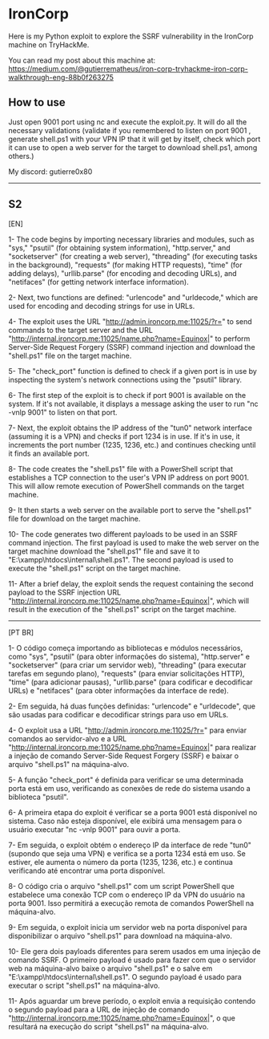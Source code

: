 # IronCorp
Here is my Python exploit to explore the SSRF vulnerability in the IronCorp machine on TryHackMe. 

You can read my post about this machine at: https://medium.com/@gutierrematheus/iron-corp-tryhackme-iron-corp-walkthrough-eng-88b0f263275

<h2>How to use</h2>
Just open 9001 port using nc and execute the exploit.py. It will do all the necessary validations (validate if you remembered to listen on port 9001 , generate shell.ps1 with your VPN IP that it will get by itself, check which port it can use to open a web server for the target to download shell.ps1, among others.)

My discord: gutierre0x80
______________________________________________________________________________________________________________________________________________________________________________________________________________________

<h2>S2</h2>

[EN]

1- The code begins by importing necessary libraries and modules, such as "sys," "psutil" (for obtaining system information), "http.server," and "socketserver" (for creating a web server), "threading" (for executing tasks in the background), "requests" (for making HTTP requests), "time" (for adding delays), "urllib.parse" (for encoding and decoding URLs), and "netifaces" (for getting network interface information).

2- Next, two functions are defined: "urlencode" and "urldecode," which are used for encoding and decoding strings for use in URLs.

4- The exploit uses the URL "http://admin.ironcorp.me:11025/?r=" to send commands to the target server and the URL "http://internal.ironcorp.me:11025/name.php?name=Equinox|" to perform Server-Side Request Forgery (SSRF) command injection and download the "shell.ps1" file on the target machine.

5- The "check_port" function is defined to check if a given port is in use by inspecting the system's network connections using the "psutil" library.

6- The first step of the exploit is to check if port 9001 is available on the system. If it's not available, it displays a message asking the user to run "nc -vnlp 9001" to listen on that port.

7- Next, the exploit obtains the IP address of the "tun0" network interface (assuming it is a VPN) and checks if port 1234 is in use. If it's in use, it increments the port number (1235, 1236, etc.) and continues checking until it finds an available port.

8- The code creates the "shell.ps1" file with a PowerShell script that establishes a TCP connection to the user's VPN IP address on port 9001. This will allow remote execution of PowerShell commands on the target machine.

9- It then starts a web server on the available port to serve the "shell.ps1" file for download on the target machine.

10- The code generates two different payloads to be used in an SSRF command injection. The first payload is used to make the web server on the target machine download the "shell.ps1" file and save it to "E:\xampp\htdocs\internal\shell.ps1". The second payload is used to execute the "shell.ps1" script on the target machine.

11- After a brief delay, the exploit sends the request containing the second payload to the SSRF injection URL "http://internal.ironcorp.me:11025/name.php?name=Equinox|", which will result in the execution of the "shell.ps1" script on the target machine.
______________________________________________________________________________________________________________________________________________________________________________________________________________________
[PT BR]

1- O código começa importando as bibliotecas e módulos necessários, como "sys", "psutil" (para obter informações do sistema), "http.server" e "socketserver" (para criar um servidor web), "threading" (para executar tarefas em segundo plano), "requests" (para enviar solicitações HTTP), "time" (para adicionar pausas), "urllib.parse" (para codificar e decodificar URLs) e "netifaces" (para obter informações da interface de rede).

2- Em seguida, há duas funções definidas: "urlencode" e "urldecode", que são usadas para codificar e decodificar strings para uso em URLs.

4- O exploit usa a URL "http://admin.ironcorp.me:11025/?r=" para enviar comandos ao servidor-alvo e a URL "http://internal.ironcorp.me:11025/name.php?name=Equinox|" para realizar a injeção de comando Server-Side Request Forgery (SSRF) e baixar o arquivo "shell.ps1" na máquina-alvo.

5- A função "check_port" é definida para verificar se uma determinada porta está em uso, verificando as conexões de rede do sistema usando a biblioteca "psutil".

6- A primeira etapa do exploit é verificar se a porta 9001 está disponível no sistema. Caso não esteja disponível, ele exibirá uma mensagem para o usuário executar "nc -vnlp 9001" para ouvir a porta.

7- Em seguida, o exploit obtém o endereço IP da interface de rede "tun0" (supondo que seja uma VPN) e verifica se a porta 1234 está em uso. Se estiver, ele aumenta o número da porta (1235, 1236, etc.) e continua verificando até encontrar uma porta disponível.

8- O código cria o arquivo "shell.ps1" com um script PowerShell que estabelece uma conexão TCP com o endereço IP da VPN do usuário na porta 9001. Isso permitirá a execução remota de comandos PowerShell na máquina-alvo.

9- Em seguida, o exploit inicia um servidor web na porta disponível para disponibilizar o arquivo "shell.ps1" para download na máquina-alvo.

10- Ele gera dois payloads diferentes para serem usados em uma injeção de comando SSRF. O primeiro payload é usado para fazer com que o servidor web na máquina-alvo baixe o arquivo "shell.ps1" e o salve em "E:\xampp\htdocs\internal\shell.ps1". O segundo payload é usado para executar o script "shell.ps1" na máquina-alvo.

11- Após aguardar um breve período, o exploit envia a requisição contendo o segundo payload para a URL de injeção de comando "http://internal.ironcorp.me:11025/name.php?name=Equinox|", o que resultará na execução do script "shell.ps1" na máquina-alvo.

